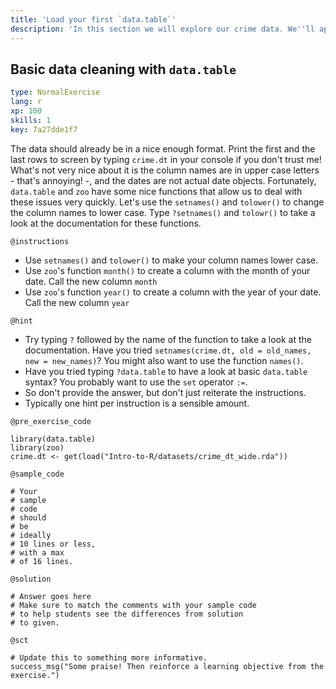```yaml
---
title: 'Load your first `data.table`'
description: 'In this section we will explore our crime data. We''ll apply a few useful functionalities from `data.table`. We''ll also try to derive some basic summary stats using `data.table`''s power. Hold on to your hat! `crime.dt` is our basic data. Let''s find out what it''s about. We''ll be using libraries `data.table` and `zoo`. They have been pre-loaded to your environment.'
---
```


## Basic data cleaning with `data.table`

```yaml
type: NormalExercise 
lang: r
xp: 100 
skills: 1
key: 7a27dde1f7   
```


The data should already be in a nice enough format. Print the first and the last rows to screen by typing `crime.dt` in your console if you don't trust me! What's not very nice about it is the column names are in upper case letters - that's annoying! -, and the dates are not actual date objects. Fortunately, `data.table` and `zoo` have some nice functions that allow us to deal with these issues very quickly. Let's use the `setnames()` and `tolower()` to change the column names to lower case. Type `?setnames()` and `tolowr()` to take a look at the documentation for these functions.


`@instructions`
- Use `setnames()` and `tolower()` to make your column names lower case.
- Use `zoo`'s function `month()` to create a column with the month of your date. Call the new column `month`
- Use `zoo`'s function `year()` to create a column with the year of your date. Call the new column `year`

`@hint`
- Try typing `?` followed by the name of the function to take a look at the documentation. Have you tried `setnames(crime.dt, old = old_names, new = new_names)`? You might also want to use the function `names()`.
- Have you tried typing `?data.table` to have a look at basic `data.table` syntax? You probably want to use the `set` operator `:=`.
- So don't provide the answer, but don't just reiterate the instructions.
- Typically one hint per instruction is a sensible amount.

`@pre_exercise_code`

```{r}
library(data.table)
library(zoo)
crime.dt <- get(load("Intro-to-R/datasets/crime_dt_wide.rda"))
```


`@sample_code`

```{r}
# Your
# sample
# code
# should
# be
# ideally
# 10 lines or less,
# with a max
# of 16 lines.
```


`@solution`

```{r}
# Answer goes here
# Make sure to match the comments with your sample code
# to help students see the differences from solution
# to given.
```


`@sct`

```{r}
# Update this to something more informative.
success_msg("Some praise! Then reinforce a learning objective from the exercise.")
```


